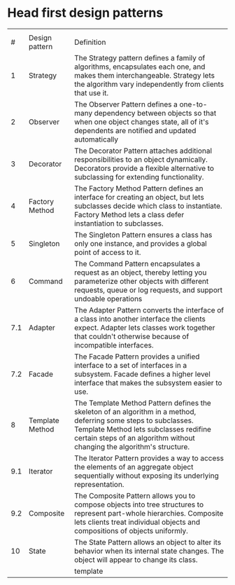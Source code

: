 # Head first design patterns

<table>
<th>
    <tr>
        <td>#</td>
        <td>Design pattern</td>
        <td>Definition</td>
    </tr>
</th>
<tr>
    <td>1</td>
    <td>Strategy</td>
    <td>
    The Strategy pattern defines a family of algorithms, encapsulates each one, and makes them interchangeable. Strategy lets the algorithm vary independently from clients that use it.
    </td>
</tr>
<tr>
    <td>2</td>
    <td>Observer</td>
    <td>
        The Observer Pattern defines a one-to-many dependency between objects so that when one object changes state, all of it's dependents are notified and updated automatically
        </td>
</tr>
<tr>
    <td>3</td>
    <td>Decorator</td>
    <td>
        The Decorator Pattern attaches additional responsibilities to an object dynamically. Decorators provide a flexible alternative to subclassing for extending functionality. 
    </td>
</tr>
<tr>
    <td>4</td>
    <td>Factory Method</td>
    <td>
        The Factory Method Pattern defines an interface for creating an object, but lets subclasses decide which class to instantiate. Factory Method lets a class defer instantiation to subclasses. 
    </td>
</tr>

<tr>
    <td>5</td>
    <td>Singleton</td>
    <td>
        The Singleton Pattern ensures a class has only one instance, and provides a global point of access to it. 
    </td>
</tr>

<tr>
    <td>6</td>
    <td>Command</td>
    <td>
        The Command Pattern encapsulates a request as an object, thereby letting you parameterize other objects with different requests, queue or log requests, and support undoable operations
    </td>
</tr>

<tr>
    <td>7.1</td>
    <td>Adapter</td>
    <td>
        The Adapter Pattern converts the interface of a class into another interface the clients expect. Adapter lets classes work together that couldn't otherwise because of incompatible interfaces.
    </td>
</tr>

<tr>
    <td>7.2</td>
    <td>Facade</td>
    <td>
        The Facade Pattern provides a unified interface to a set of interfaces in a subsystem. Facade defines a higher level interface that makes the subsystem easier to use. 
    </td>
</tr>

<tr>
    <td>8</td>
    <td>Template Method</td>
    <td>
        The Template Method Pattern defines the skeleton of an algorithm in a method, deferring some steps to subclasses. Template Method lets subclasses redifine certain steps of an algorithm without changing the algorithm's structure. 
    </td>
</tr>

<tr>
    <td>9.1</td>
    <td>Iterator</td>
    <td>
        The Iterator Pattern provides a way to access the elements of an aggregate object sequentially without exposing its underlying representation.
    </td>
</tr>

<tr>
    <td>9.2</td>
    <td>Composite</td>
    <td>
    The Composite Pattern allows you to compose objects into tree structures to represent part-whole hierarchies. Composite lets clients treat individual objects and compositions of objects uniformly.
    </td>
</tr>

<tr>
    <td>10</td>
    <td>State</td>
    <td>
    The State Pattern allows an object to alter its behavior when its internal state changes. The object will appear to change its class.
    </td>
</tr>

<tr>
    <td></td>
    <td></td>
    <td>
    template
    </td>
</tr>
</table>